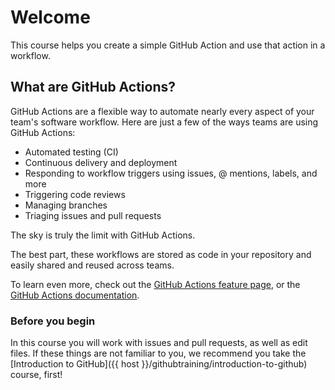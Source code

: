 # Welcome

This course helps you create a simple GitHub Action and use that action in a workflow. 

## What are GitHub Actions?

GitHub Actions are a flexible way to automate nearly every aspect of your team's software workflow. Here are just a few of the ways teams are using GitHub Actions:

- Automated testing (CI)
- Continuous delivery and deployment
- Responding to workflow triggers using issues, @ mentions, labels, and more
- Triggering code reviews
- Managing branches
- Triaging issues and pull requests

The sky is truly the limit with GitHub Actions.

The best part, these workflows are stored as code in your repository and easily shared and reused across teams.

To learn even more, check out the [GitHub Actions feature page](https://github.com/features/actions), or the [GitHub Actions documentation](https://help.github.com/en/actions).

### Before you begin

In this course you will work with issues and pull requests, as well as edit files. If these things are not familiar to you, we recommend you take the [Introduction to GitHub]({{ host }}/githubtraining/introduction-to-github) course, first!
